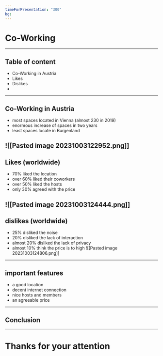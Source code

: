 ```yaml
---
timeForPresentation: "300"
bg:
---
```


<!-- slide bg="https://www.synergysuites.com/wp-content/uploads/Startup-Diaries-1.jpg" -->
# Co-Working 
---
## Table of content
- Co-Working in Austria
- Likes
- Dislikes
- 
---
## Co-Working in Austria
- most spaces located in Vienna (almost 230 in 2019)
- enormous increase of spaces in two years
- least spaces locate in Burgenland

![[Pasted image 20231003122952.png]]
---
## Likes (worldwide)
- 70% liked the location
- over 60% liked their coworkers
- over 50% liked the hosts
- only 30% agreed with the price

![[Pasted image 20231003124444.png]]
--
## dislikes (worldwide)
- 25% disliked the noise
- 20% disliked the lack of interaction
- almost 20% disliked the lack of privacy
- almost 10% think the price is to high
![[Pasted image 20231003124806.png]]
---
## important features
- a good location
- decent internet connection
- nice hosts and members
- an agreeable price
---
## Conclusion
---
# Thanks for your attention